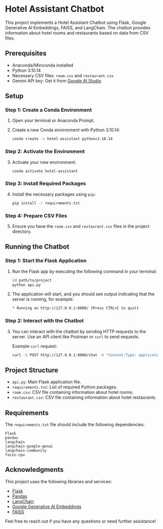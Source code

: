 
# Hotel Assistant Chatbot

This project implements a Hotel Assistant Chatbot using Flask, Google Generative AI Embeddings, FAISS, and LangChain. The chatbot provides information about hotel rooms and restaurants based on data from CSV files.

## Prerequisites

- Anaconda/Miniconda installed
- Python 3.10.14
- Necessary CSV files: `room.csv` and `restaurant.csv`
- Gemini API key: Get it from [Google AI Studio](https://ai.google.dev/tutorials/setup?hl=tr)
## Setup

### Step 1: Create a Conda Environment

1. Open your terminal or Anaconda Prompt.
2. Create a new Conda environment with Python 3.10.14:

   ```sh
   conda create -n hotel-assistant python=3.10.14
   ```

### Step 2: Activate the Environment

3. Activate your new environment:

   ```sh
   conda activate hotel-assistant
   ```

### Step 3: Install Required Packages

4. Install the necessary packages using `pip`:

   ```sh
   pip install -r requirements.txt
   ```

### Step 4: Prepare CSV Files

5. Ensure you have the `room.csv` and `restaurant.csv` files in the project directory.

## Running the Chatbot

### Step 1: Start the Flask Application

1. Run the Flask app by executing the following command in your terminal:

   ```sh
   cd path/to/project
   python api.py
   ```

2. The application will start, and you should see output indicating that the server is running, for example:

   ```sh
   * Running on http://127.0.0.1:8080/ (Press CTRL+C to quit)
   ```

### Step 2: Interact with the Chatbot

3. You can interact with the chatbot by sending HTTP requests to the server. Use an API client like Postman or `curl` to send requests.

   Example `curl` request:

   ```sh
   curl -X POST http://127.0.0.1:8080/chat -H "Content-Type: application/json" -d '{"message": "Tôi có gia đình 4 người thì nên thuê phòng nào?"}'
   ```

## Project Structure

- `api.py`: Main Flask application file.
- `requirements.txt`: List of required Python packages.
- `room.csv`: CSV file containing information about hotel rooms.
- `restaurant.csv`: CSV file containing information about hotel restaurants.

## Requirements

The `requirements.txt` file should include the following dependencies:

```text
Flask
pandas
langchain
langchain-google-genai
langchain-community
faiss-cpu
```

## Acknowledgments

This project uses the following libraries and services:

- [Flask](https://flask.palletsprojects.com/)
- [Pandas](https://pandas.pydata.org/)
- [LangChain](https://github.com/hwchase17/langchain)
- [Google Generative AI Embeddings](https://github.com/langchain-ai/langchain)
- [FAISS](https://github.com/facebookresearch/faiss)

Feel free to reach out if you have any questions or need further assistance!
